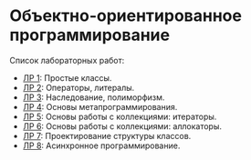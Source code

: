 # Объектно-ориентированное программирование
Список лабораторных работ:
* [ЛР 1](oop_exercise_01/): Простые классы.
* [ЛР 2](oop_exercise_02/): Операторы, литералы.
* [ЛР 3](oop_exercise_03/): Наследование, полиморфизм.
* [ЛР 4](oop_exercise_04/): Основы метапрограммирования.
* [ЛР 5](oop_exercise_05/): Основы работы с коллекциями: итераторы.
* [ЛР 6](oop_exercise_06/): Основы работы с коллекциями: аллокаторы.
* [ЛР 7](oop_exercise_07/): Проектирование структуры классов.
* [ЛР 8](oop_exercise_08/): Асинхронное программирование.
